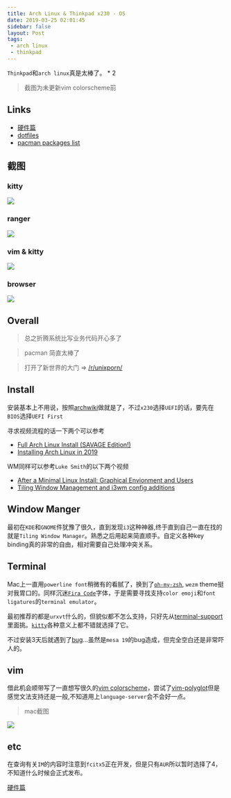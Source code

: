 ```yaml
---
title: Arch Linux & Thinkpad x230 - OS
date: 2019-03-25 02:01:45
sidebar: false
layout: Post
tags:
 - arch linux
 - thinkpad
---
```


`Thinkpad`和`arch linux`真是太棒了。 * 2

<!-- more -->

> 截图为未更新vim colorscheme前

## Links

+ [硬件篇](/articles/arch-linux-with-thinkpad-x230-hardware)
+ [dotfiles](https://github.com/rainy-me/dotfiles)
+ [pacman packages list](https://gist.github.com/rainy-me/cf0075f21555d08e3fc25ceb1502510a)

## 截图

### kitty

![](https://cloud.rainy.me/blog/6f94ba.png)

### ranger

![](https://cloud.rainy.me/blog/e10fc6.png)

### vim & kitty

![](https://cloud.rainy.me/blog/a660fc.png)

### browser

![](https://cloud.rainy.me/blog/7bd04f.png)

## Overall

> 总之折腾系统比写业务代码开心多了

> pacman 简直太棒了

> 打开了新世界的大门 => [/r/unixporn/](https://www.reddit.com/r/unixporn)

## Install

安装基本上不用说，按照[archwiki](https://wiki.archlinux.org/index.php/installation_guide)做就是了，不过`x230`选择`UEFI`的话，要先在`BIOS`选择`UEFI First`

寻求视频流程的话一下两个可以参考

+ [Full Arch Linux Install (SAVAGE Edition!)](https://youtu.be/4PBqpX0_UOc)
+ [Installing Arch Linux in 2019](https://youtu.be/NchV5UphQeQ)

WM同样可以参考`Luke Smith`的以下两个视频

+ [After a Minimal Linux Install: Graphical Envionment and Users](https://youtu.be/nSHOb8YU9Gw)
+ [Tiling Window Management and i3wm config additions](https://youtu.be/GKviflL9XeI)

## Window Manger

最初在`KDE`和`GNOME`件犹豫了很久，直到发现`i3`这种神器,终于直到自己一直在找的就是`Tiling Window Manager`。熟悉之后用起来简直顺手。自定义各种key binding真的非常的自由，相对需要自己处理冲突关系。

## Terminal

Mac上一直用`powerline font`稍微有的看腻了，换到了[`oh-my-zsh`](https://github.com/robbyrussell/oh-my-zsh), `wezm` theme挺对我胃口的。同样沉迷[`Fira Code`](https://github.com/tonsky/FiraCode)字体，于是需要寻找支持`color emoji`和`font ligatures`的`terminal emulator`。

最初推荐的都是`urxvt`什么的，但貌似都不怎么支持，只好先从[terminal-support](https://github.com/tonsky/FiraCode#terminal-support)里面挑。[`kitty`](https://github.com/kovidgoyal/kitty/)各种意义上都不错就选择了它。

不过安装3天后就遇到了[bug](https://github.com/kovidgoyal/kitty/issues/1484)...虽然是`mesa 19`的bug造成，但完全空白还是非常吓人的。

## vim

借此机会顺带写了一直想写很久的[vim colorscheme](https://github.com/rainy-me/curiosity)，尝试了[vim-polyglot](https://github.com/sheerun/vim-polyglot)但是感觉文法支持还是一般,不知道用上`language-server`会不会好一点。

> mac截图

![](https://cloud.rainy.me/blog/2fc71e.png)

## etc

在查询有关`IM`的内容时注意到`fcitx5`正在开发，但是只有`AUR`所以暂时选择了4，不知道什么时候会正式发布。

[硬件篇](/articles/arch-linux-with-thinkpad-x230-hardware)